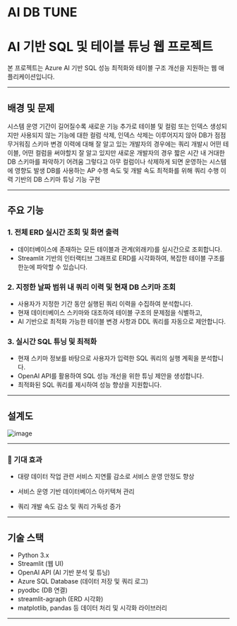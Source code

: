 # AI DB TUNE
# AI 기반 SQL 및 테이블 튜닝 웹 프로젝트

본 프로젝트는 Azure AI 기반 SQL 성능 최적화와 테이블 구조 개선을 지원하는 웹 애플리케이션입니다.

---
## 배경 및 문제

시스템 운영 기간이 길어질수록 새로운 기능 추가로 테이블 및 컬럼 또는 인덱스 생성되지만
사용되지 않는 기능에 대한 컬럼 삭제, 인덱스 삭제는 이루어지지 않아 DB가 점점 무거워짐
스키마 변경 이력에 대해 잘 알고 있는 개발자의 경우에는 쿼리 개발시 어떤 테이블, 어떤 컬럼을 써야할지 잘 알고 있지만
새로운 개발자의 경우 짧은 시간 내 거대한 DB 스키마를 파악하기 어려움
그렇다고 아무 컬럼이나 삭제하게 되면 운영하는 시스템에 영향도 발생
DB를 사용하는 AP 수행 속도 및 개발 속도 최적화를 위해
쿼리 수행 이력 기반의 DB 스키마 튜닝 기능 구현

---

## 주요 기능

### 1. 전체 ERD 실시간 조회 및 화면 출력
- 데이터베이스에 존재하는 모든 테이블과 관계(외래키)를 실시간으로 조회합니다.
- Streamlit 기반의 인터랙티브 그래프로 ERD를 시각화하여, 복잡한 테이블 구조를 한눈에 파악할 수 있습니다.

### 2. 지정한 날짜 범위 내 쿼리 이력 및 현재 DB 스키마 조회
- 사용자가 지정한 기간 동안 실행된 쿼리 이력을 수집하여 분석합니다.
- 현재 데이터베이스 스키마와 대조하여 테이블 구조의 문제점을 식별하고,
- AI 기반으로 최적화 가능한 테이블 변경 사항과 DDL 쿼리를 자동으로 제안합니다.

### 3. 실시간 SQL 튜닝 및 최적화
- 현재 스키마 정보를 바탕으로 사용자가 입력한 SQL 쿼리의 실행 계획을 분석합니다.
- OpenAI API를 활용하여 SQL 성능 개선을 위한 튜닝 제안을 생성합니다.
- 최적화된 SQL 쿼리를 제시하여 성능 향상을 지원합니다.

---
## 설계도
![image](https://github.com/user-attachments/assets/f1aa4dd0-295c-4280-a876-39af76118784)


---
### 🎯 기대 효과 

- 대량 데이터 작업 관련 서비스 지연률 감소로 서비스 운영 안정도 향상 

- 서비스 운영 기반 데이터베이스 아키텍쳐 관리 

- 쿼리 개발 속도 감소 및 쿼리 가독성 증가

---

## 기술 스택

- Python 3.x  
- Streamlit (웹 UI)  
- OpenAI API (AI 기반 분석 및 튜닝)  
- Azure SQL Database (데이터 저장 및 쿼리 로그)  
- pyodbc (DB 연결)  
- streamlit-agraph (ERD 시각화)  
- matplotlib, pandas 등 데이터 처리 및 시각화 라이브러리

---
